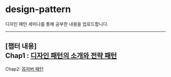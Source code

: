 # design-pattern
디자인 패턴 세미나를 통해 공부한 내용을 업로드합니다. 

-----
__[챕터 내용]__<br>
Chap1 : [디자인 패턴의 소개와 전략 패턴](https://jinuk.notion.site/Chapter1-424d081881524d1981055a924541f2ce)
- 
    


Chap2: [옵저버 패턴](https://jinuk.notion.site/Chapter2-bfc65c40d2b943d1a73c0a7c18351459)